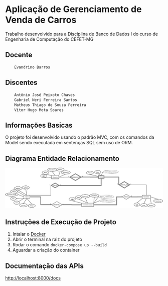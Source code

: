 # Aplicação de Gerenciamento de Venda de Carros
Trabalho desenvolvido para a Disciplina de Banco de Dados I do curso de Engenharia de Computação do CEFET-MG

## Docente
        Evandrino Barros

## Discentes
        Antônio José Peixoto Chaves
        Gabriel Neri Ferreira Santos
        Matheus Thiago de Souza Ferreira
        Vitor Hugo Mota Soares

## Informações Basicas
O projeto foi desenvolvido usando o padrão MVC, com os comandos da Model sendo executada em sentenças SQL sem uso de ORM.

## Diagrama Entidade Relacionamento
[![Diagrama ER](https://github.com/matheustheus27/venda_carros/blob/main/diagrama_er/diagrama_er.png)](https://github.com/matheustheus27/venda_carros/blob/main/diagrama_er/diagrama_er.png)

## Instruções de Execução de Projeto
1. Intalar o [Docker](https://www.docker.com/)
2. Abrir o terminal na raiz do projeto
3. Rodar o comando `docker-compose up --build`
4. Aguardar a criação do container

## Documentação das APIs
[http://localhost:8000/docs](http://localhost:8000/docs)